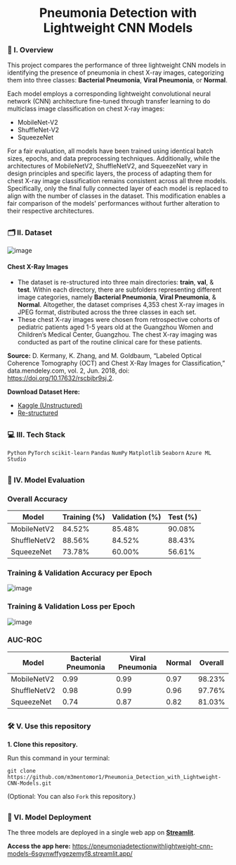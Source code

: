 <div align="center">
  <h1>Pneumonia Detection with Lightweight CNN Models</h1>
</div>

### 🧐 I. Overview
This project compares the performance of three lightweight CNN models in identifying the presence of pneumonia in chest X-ray images, categorizing them into three classes: **Bacterial Pneumonia**, **Viral Pneumonia**, or **Normal**.

Each model employs a corresponding lightweight convolutional neural network (CNN) architecture fine-tuned through transfer learning to do multiclass image classification on chest X-ray images:
- MobileNet-V2
- ShuffleNet-V2
- SqueezeNet

For a fair evaluation, all models have been trained using identical batch sizes, epochs, and data preprocessing techniques. Additionally, while the architectures of MobileNetV2, ShuffleNetV2, and SqueezeNet vary in design principles and specific layers, the process of adapting them for chest X-ray image classification remains consistent across all three models. Specifically, only the final fully connected layer of each model is replaced to align with the number of classes in the dataset. This modification enables a fair comparison of the models' performances without further alteration to their respective architectures.

##

### 🗂️ II. Dataset
![image](https://github.com/m3mentomor1/Pneumonia_Detection_with_Lightweight-CNN-Models/assets/95956735/ac6adea5-0215-4ee9-b20b-d64a56e9237c)

#### Chest X-Ray Images
- The dataset is re-structured into three main directories: **train**, **val**, & **test**. Within each directory, there are subfolders representing different image categories, namely **Bacterial Pneumonia**, **Viral Pneumonia**, & **Normal**. Altogether, the dataset comprises 4,353 chest X-ray images in JPEG format, distributed across the three classes in each set.
- These chest X-ray images were chosen from retrospective cohorts of pediatric patients aged 1-5 years old at the Guangzhou Women and Children’s Medical Center, Guangzhou. The chest X-ray imaging was conducted as part of the routine clinical care for these patients.

**Source:** D. Kermany, K. Zhang, and M. Goldbaum, “Labeled Optical Coherence Tomography (OCT) and Chest X-Ray Images for Classification,” data.mendeley.com, vol. 2, Jun. 2018, doi: https://doi.org/10.17632/rscbjbr9sj.2.

**Download Dataset Here:** 
- [Kaggle (Unstructured)](https://www.kaggle.com/datasets/paultimothymooney/chest-xray-pneumonia/)
- [Re-structured](https://drive.google.com/drive/folders/17RAWWpF2voDNdMZxU-wXoiMBxCQO2b09?usp=sharing)

##

### 💻 III. Tech Stack
``Python`` ``PyTorch`` ``scikit-learn`` ``Pandas`` ``NumPy`` ``Matplotlib`` ``Seaborn`` ``Azure ML Studio``

##

### 🧾 IV. Model Evaluation

### **Overall Accuracy**
| Model         | Training (%) | Validation (%) | Test (%) |
|---------------|--------------|----------------|----------|
| MobileNetV2   | 84.52%       | 85.48%         | 90.08%   |
| ShuffleNetV2  | 88.56%       | 84.52%         | 88.43%   |
| SqueezeNet    | 73.78%       | 60.00%         | 56.61%   |

### **Training & Validation Accuracy per Epoch**
![image](https://github.com/m3mentomor1/Pneumonia_Detection_with_Lightweight-CNN-Models/assets/95956735/a716a6dd-78ef-4b6b-af33-37a615acd368)

### **Training & Validation Loss per Epoch**
![image](https://github.com/m3mentomor1/Pneumonia_Detection_with_Lightweight-CNN-Models/assets/95956735/c3f0aa82-8e8f-4c3d-99fc-0b7eff33522a)

### **AUC-ROC**
| Model         | Bacterial Pneumonia | Viral Pneumonia | Normal | Overall   |
|---------------|---------------------|-----------------|--------|-----------|
| MobileNetV2   | 0.99                | 0.99            | 0.97   | 98.23%    |
| ShuffleNetV2  | 0.98                | 0.99            | 0.96   | 97.76%    |
| SqueezeNet    | 0.74                | 0.87            | 0.82   | 81.03%    |


##

### 🛠️ V. Use this repository

**1. Clone this repository.**

   Run this command in your terminal: 
   ```
   git clone https://github.com/m3mentomor1/Pneumonia_Detection_with_Lightweight-CNN-Models.git
   ```
(Optional: You can also ```Fork``` this repository.)

##

### 🚀 VI. Model Deployment

The three models are deployed in a single web app on [**Streamlit**](https://streamlit.io/).

**Access the app here:** https://pneumoniadetectionwithlightweight-cnn-models-6sgynwffygezemyf8.streamlit.app/









